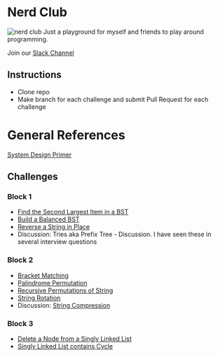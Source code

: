 # Nerd Club 
![nerd club](./nerd_club.jpg)
Just a playground for myself and friends to play around programming.

Join our [Slack Channel](http://seattlenerdclub.slack.com)

## Instructions
* Clone repo
* Make branch for each challenge and submit Pull Request for each challenge

# General References
[System Design Primer](https://github.com/donnemartin/system-design-primer)

## Challenges
### Block 1
* [Find the Second Largest Item in a BST](second-largest-item-in-bst.md)
* [Build a Balanced BST](build_balanced_bst.md)
* [Reverse a String in Place](reverse-string-in-place.md)
* Discussion: Tries aka Prefix Tree - Discussion.  I have seen these in several interview questions

### Block 2
* [Bracket Matching](bracket-matching.md)
* [Palindrome Permutation](palindrome-permutation.md)
* [Recursive Permutations of String](recursive-string-permutations.md)
* [String Rotation](string-rotation.md)
* Discussion: [String Compression](string-compression.md)

### Block 3
* [Delete a Node from a Singly Linked List](delete-node.md)
* [Singly Linked List contains Cycle](linked-list-cycle.md)
